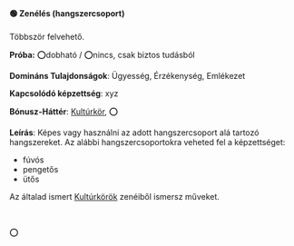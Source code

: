 #### 🟢 Zenélés (hangszercsoport)

Többször felvehető.

**Próba:** ⭕dobható / ⭕nincs, csak biztos tudásból

**Domináns Tulajdonságok**: Ügyesség, Érzékenység, Emlékezet

**Kapcsolódó képzettség**: xyz

**Bónusz-Háttér**:  [Kultúrkör](../043_bonusz_hatterek.md#-kultúrkör), ⭕

**Leírás**: Képes vagy használni az adott hangszercsoport alá tartozó hangszereket. Az alábbi hangszercsoportokra veheted fel a képzettséget:
- fúvós
- pengetős
- ütős

Az általad ismert [Kultúrkörök](../043_bonusz_hatterek.md#-kultúrkör) zenéiből ismersz műveket.

<br />

⭕
